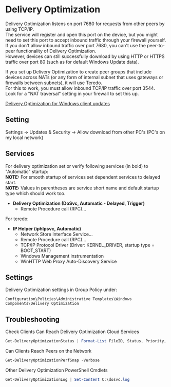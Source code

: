 
# Delivery Optimization

Delivery Optimization listens on port 7680 for requests from other peers by using TCP/IP.\
The service will register and open this port on the device, but you might need to set this port
to accept inbound traffic through your firewall yourself.\
If you don't allow inbound traffic over port 7680, you can't use the peer-to-peer functionality
of Delivery Optimization.\
However, devices can still successfully download by using HTTP or HTTPS traffic over port 80
(such as for default Windows Update data).

If you set up Delivery Optimization to create peer groups that include devices across NATs
(or any form of internal subnet that uses gateways or firewalls between subnets), it will use Teredo.\
For this to work, you must allow inbound TCP/IP traffic over port 3544.\
Look for a "NAT traversal" setting in your firewall to set this up.

[Delivery Optimization for Windows client updates][delivery optimization]

## Setting

Settings -> Updates & Security -> Allow download from other PC's (PC's on my local network)

## Services

For delivery optimization set or verify following services (in bold) to "Automatic" startup:\
**NOTE:** For smooth startup of services set dependent services to delayed start.\
**NOTE:** Values in parentheses are service short name and default startup type which should work too.

- **Delivery Optimization (DoSvc, Automatic - Delayed, Trigger)**
  - Remote Procedure call (RPC)...

For teredo:

- **IP Helper (iphlpsvc, Automatic)**
  - Network Store Interface Service...
  - Remote Procedure call (RPC)...
  - TCP/IP Protocol Driver (Driver: KERNEL_DRIVER, startup type = BOOT_START)
  - Windows Management instrumentation
  - WinHTTP Web Proxy Auto-Discovery Service

## Settings

Delivery Optimization settings in Group Policy under:

`Configuration\Policies\Administrative Templates\Windows Components\Delivery Optimization`

## Troubleshooting

Check Clients Can Reach Delivery Optimization Cloud Services

```powershell
Get-DeliveryOptimizationStatus | Format-List FileID, Status, Priority, SourceURL
```

Can Clients Reach Peers on the Network

```powershell
Get-DeliveryOptimizationPerfSnap -Verbose
```

Other Delivery Optimization PowerShell Cmdlets

```powershell
Get-DeliveryOptimizationLog | Set-Content C:\dosvc.log
```

[delivery optimization]: https://docs.microsoft.com/en-us/windows/deployment/update/waas-delivery-optimization
